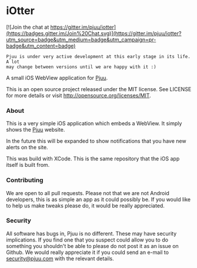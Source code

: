 # iOtter

[![Join the chat at https://gitter.im/pjuu/iotter](https://badges.gitter.im/Join%20Chat.svg)](https://gitter.im/pjuu/iotter?utm_source=badge&utm_medium=badge&utm_campaign=pr-badge&utm_content=badge)

```
Pjuu is under very active development at this early stage in its life. A lot
may change between versions until we are happy with it :)
```

A small iOS WebView application for [Pjuu](https://github.com/pjuu/pjuu).

This is an open source project released under the MIT license. See LICENSE for more details or visit http://opensource.org/licenses/MIT.

### About

This is a very simple iOS application which embeds a WebView. It simply shows the [Pjuu](https://pjuu.com) website.

In the future this will be expanded to show notifications that you have new alerts on the site.

This was build with XCode. This is the same repository that the iOS app itself is built from.

### Contributing

We are open to all pull requests. Please not that we are not Android developers, this is as simple an app as it could possibly be. If you would like to help us make tweaks please do, it would be really appreciated.

### Security

All software has bugs in, Pjuu is no different. These may have security implications. If you find one that you suspect could allow you to do something you shouldn't be able to please do not post it as an issue on Github. We would really appreciate it if you could send an e-mail to security@pjuu.com with the relevant details.
